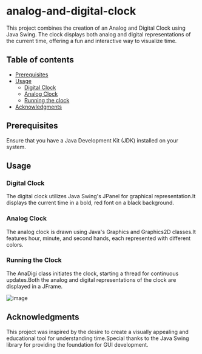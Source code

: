 # analog-and-digital-clock
This project combines the creation of an Analog and Digital Clock using Java Swing. The clock displays both analog and digital representations of the current time, offering a fun and interactive way to visualize time.
## Table of contents
* [Prerequisites](https://github.com/poornikabonam/analog-and-digital-clock#prerequisites)
* [Usage](https://github.com/poornikabonam/analog-and-digital-clock#usage)
    * [Digital Clock](https://github.com/poornikabonam/analog-and-digital-clock#digital-clock)
    * [Analog Clock](https://github.com/poornikabonam/analog-and-digital-clock#analog-clock)
    * [Running the clock](https://github.com/poornikabonam/analog-and-digital-clock#running-the-clock)
* [Acknowledgments](link)

## Prerequisites
Ensure that you have a Java Development Kit (JDK) installed on your system.

## Usage
### Digital Clock
The digital clock utilizes Java Swing's JPanel for graphical representation.It displays the current time in a bold, red font on a black background.

### Analog Clock
The analog clock is drawn using Java's Graphics and Graphics2D classes.It features hour, minute, and second hands, each represented with different colors.

### Running the Clock
The AnaDigi class initiates the clock, starting a thread for continuous updates.Both the analog and digital representations of the clock are displayed in a JFrame.

![image](https://github.com/poornikabonam/analog-and-digital-clock/assets/97566249/aae4153c-c6a5-4b58-9808-b71a4aabdfee)


## Acknowledgments
This project was inspired by the desire to create a visually appealing and educational tool for understanding time.Special thanks to the Java Swing library for providing the foundation for GUI development.
